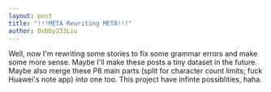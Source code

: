 ```yaml
---
layout: post
title: "!!!META Rewriting META!!!"
author: Dobby233Liu
---
```


Well, now I'm rewriting some stories to fix some grammar errors and make some more sense.
Maybe I'll make these posts a tiny dataset in the future.
Maybe also merge these P8 main parts (split for character count limits; fuck Huawei's note app) into one too.
This project have infinte possiblities, haha.

